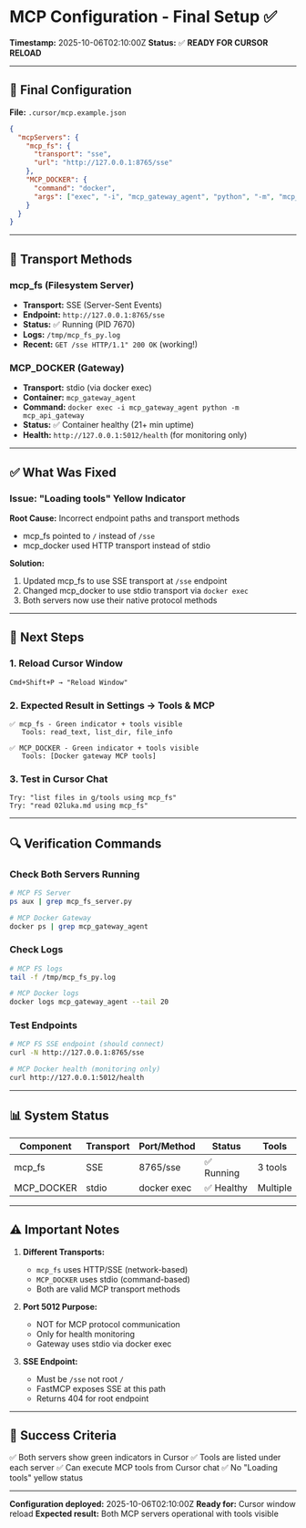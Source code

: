 # MCP Configuration - Final Setup ✅

**Timestamp:** 2025-10-06T02:10:00Z
**Status:** ✅ **READY FOR CURSOR RELOAD**

---

## 📝 Final Configuration

**File:** `.cursor/mcp.example.json`

```json
{
  "mcpServers": {
    "mcp_fs": {
      "transport": "sse",
      "url": "http://127.0.0.1:8765/sse"
    },
    "MCP_DOCKER": {
      "command": "docker",
      "args": ["exec", "-i", "mcp_gateway_agent", "python", "-m", "mcp_api_gateway"]
    }
  }
}
```

---

## 🔧 Transport Methods

### mcp_fs (Filesystem Server)
- **Transport:** SSE (Server-Sent Events)
- **Endpoint:** `http://127.0.0.1:8765/sse`
- **Status:** ✅ Running (PID 7670)
- **Logs:** `/tmp/mcp_fs_py.log`
- **Recent:** `GET /sse HTTP/1.1" 200 OK` (working!)

### MCP_DOCKER (Gateway)
- **Transport:** stdio (via docker exec)
- **Container:** `mcp_gateway_agent`
- **Command:** `docker exec -i mcp_gateway_agent python -m mcp_api_gateway`
- **Status:** ✅ Container healthy (21+ min uptime)
- **Health:** `http://127.0.0.1:5012/health` (for monitoring only)

---

## ✅ What Was Fixed

### Issue: "Loading tools" Yellow Indicator

**Root Cause:** Incorrect endpoint paths and transport methods
- mcp_fs pointed to `/` instead of `/sse`
- mcp_docker used HTTP transport instead of stdio

**Solution:**
1. Updated mcp_fs to use SSE transport at `/sse` endpoint
2. Changed mcp_docker to use stdio transport via `docker exec`
3. Both servers now use their native protocol methods

---

## 🚀 Next Steps

### 1. Reload Cursor Window
```
Cmd+Shift+P → "Reload Window"
```

### 2. Expected Result in Settings → Tools & MCP
```
✅ mcp_fs - Green indicator + tools visible
   Tools: read_text, list_dir, file_info

✅ MCP_DOCKER - Green indicator + tools visible
   Tools: [Docker gateway MCP tools]
```

### 3. Test in Cursor Chat
```
Try: "list files in g/tools using mcp_fs"
Try: "read 02luka.md using mcp_fs"
```

---

## 🔍 Verification Commands

### Check Both Servers Running
```bash
# MCP FS Server
ps aux | grep mcp_fs_server.py

# MCP Docker Gateway
docker ps | grep mcp_gateway_agent
```

### Check Logs
```bash
# MCP FS logs
tail -f /tmp/mcp_fs_py.log

# MCP Docker logs
docker logs mcp_gateway_agent --tail 20
```

### Test Endpoints
```bash
# MCP FS SSE endpoint (should connect)
curl -N http://127.0.0.1:8765/sse

# MCP Docker health (monitoring only)
curl http://127.0.0.1:5012/health
```

---

## 📊 System Status

| Component | Transport | Port/Method | Status | Tools |
|-----------|-----------|-------------|--------|-------|
| mcp_fs | SSE | 8765/sse | ✅ Running | 3 tools |
| MCP_DOCKER | stdio | docker exec | ✅ Healthy | Multiple |

---

## ⚠️ Important Notes

1. **Different Transports:**
   - `mcp_fs` uses HTTP/SSE (network-based)
   - `MCP_DOCKER` uses stdio (command-based)
   - Both are valid MCP transport methods

2. **Port 5012 Purpose:**
   - NOT for MCP protocol communication
   - Only for health monitoring
   - Gateway uses stdio via docker exec

3. **SSE Endpoint:**
   - Must be `/sse` not root `/`
   - FastMCP exposes SSE at this path
   - Returns 404 for root endpoint

---

## 🎯 Success Criteria

✅ Both servers show green indicators in Cursor
✅ Tools are listed under each server
✅ Can execute MCP tools from Cursor chat
✅ No "Loading tools" yellow status

---

**Configuration deployed:** 2025-10-06T02:10:00Z
**Ready for:** Cursor window reload
**Expected result:** Both MCP servers operational with tools visible
